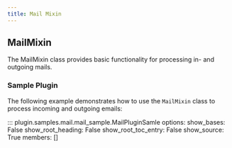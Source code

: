 ```yaml
---
title: Mail Mixin
---
```


## MailMixin

The MailMixin class provides basic functionality for processing in- and outgoing mails.

### Sample Plugin

The following example demonstrates how to use the `MailMixin` class to process incoming and outgoing emails:

::: plugin.samples.mail.mail_sample.MailPluginSamle
    options:
        show_bases: False
        show_root_heading: False
        show_root_toc_entry: False
        show_source: True
        members: []

